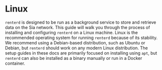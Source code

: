 # Linux

`renterd` is designed to be run as a background service to store and retrieve data on the Sia network. This guide will walk you through the process of installing and configuring `renterd` on a Linux machine. Linux is the recommended operating system for running `renterd` because of its stability. We recommend using a Debian-based distribution, such as Ubuntu or Debian, but `renterd` should work on any modern Linux distribution. The setup guides in these docs are primarily focused on installing using `apt`, but `renterd` can also be installed as a binary manually or run in a Docker container.
